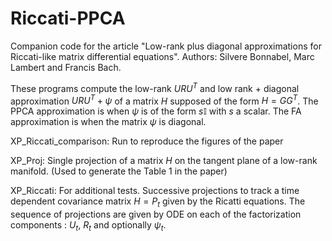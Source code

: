 # Riccati-PPCA
Companion code for the article "Low-rank plus diagonal approximations for Riccati-like matrix differential equations". Authors: Silvere Bonnabel, Marc Lambert and Francis Bach.

These programs compute the low-rank $URU^T$ and low rank + diagonal approximation $URU^T+\psi$ of a matrix $H$ supposed of the form $H=GG^T$. The PPCA approximation is when $\psi$ is of the form $s\mathbb{I}$ with $s$ a scalar. The FA approximation is when the matrix $\psi$ is diagonal.

XP_Riccati_comparison: Run to reproduce the figures of the paper

XP_Proj: Single projection of a matrix $H$ on the tangent plane of a low-rank manifold. (Used to generate the Table 1 in the paper)

XP_Riccati: For additional tests. Successive projections to track a time dependent covariance matrix $H=P_t$ given by the Ricatti equations. The sequence of projections are given by ODE on each of the factorization components : $U_t$, $R_t$ and optionally $\psi_t$. 
